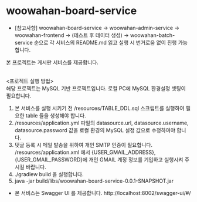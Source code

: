 # woowahan-board-service
* [참고사항] woowahan-board-service -> woowahan-admin-service -> woowahan-frontend
  -> (테스트 후 데이터 생성) -> woowahan-batch-service 순으로 각 서비스의 README.md 읽고 실행 시
  번거로움 없이 진행 가능합니다.

본 프로젝트는 게시판 서비스를 제공합니다.
<br/><br/>

<프로젝트 실행 방법><br/>
해당 프로젝트는 MySQL 기반 프로젝트입니다. 로컬 PC에 MySQL 환경설정 셋팅이 필요합니다.

1. 본 서비스를 실행 시키기 전 /resources/TABLE_DDL.sql 스크립트를 실행하여 필요한 table 들을 생성해야 합니다.
2. /resources/application.yml 파일의 datasource.url, datasource.username, datasource.password
   값을 로컬 환경의 MySQL 설정 값으로 수정하여야 합니다.
3. 댓글 등록 시 메일 발송을 위하여 개인 SMTP 인증이 필요합니다. 
   /resources/application.xml 에서 {USER_GMAIL_ADDRESS}, {USER_GMAIL_PASSWORD}에 
   개인 GMAIL 계정 정보를 기입하고 실행시켜 주시길 바랍니다.   
4. ./gradlew build 을 실행합니다.
5. java -jar build/libs/woowahan-board-service-0.0.1-SNAPSHOT.jar

* 본 서비스는 Swagger UI 를 제공합니다. http://localhost:8002/swagger-ui/#/